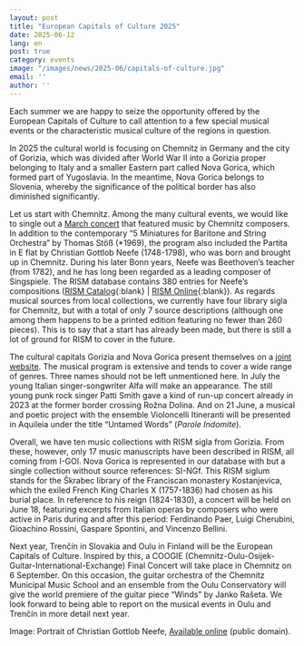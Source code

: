 ```yaml
---
layout: post
title: "European Capitals of Culture 2025"
date: 2025-06-12
lang: en
post: true
category: events
image: "/images/news/2025-06/capitals-of-culture.jpg"
email: ''
author: ''
---
```


Each summer we are happy to seize the opportunity offered by the European Capitals of Culture to call attention to a few special musical events or the characteristic musical culture of the regions in question.

In 2025 the cultural world is focusing on Chemnitz in Germany and the city of Gorizia, which was divided after World War II into a Gorizia proper belonging to Italy and a smaller Eastern part called Nova Gorica, which formed part of Yugoslavia. In the meantime, Nova Gorica belongs to Slovenia, whereby the significance of the political border has also diminished significantly.

Let us start with Chemnitz. Among the many cultural events, we would like to single out a [March concert](https://chemnitz2025.de/en/chemnitz-composers-in-concert/) that featured music by Chemnitz composers. In addition to the contemporary “5 Miniatures for Baritone and String Orchestra” by Thomas Stöß (*1969), the program also included the Partita in E flat by Christian Gottlob Neefe (1748-1798), who was born and brought up in Chemnitz. During his later Bonn years, Neefe was Beethoven’s teacher (from 1782), and he has long been regarded as a leading composer of Singspiele. The RISM database contains 380 entries for Neefe’s compositions ([RISM Catalog](https://opac.rism.info/search?View=rism&author=neefe+christian+gottlob){:blank} \| [RISM Online](https://rism.online/people/91147/sources?mode=sources&fq=composer%3ANeefe%2C%20Christian%20Gottlob%20(1748-1798)&page=1&rows=20){:blank}). As regards musical sources from local collections, we currently have four library sigla for Chemnitz, but with a total of only 7 source descriptions (although one among them happens to be a printed edition featuring no fewer than 260 pieces). This is to say that a start has already been made, but there is still a lot of ground for RISM to cover in the future.

The cultural capitals Gorizia and Nova Gorica present themselves on a [joint website](https://www.go2025.eu/en). The musical program is extensive and tends to cover a wide range of genres. Three names should not be left unmentioned here. In July the young Italian singer-songwriter Alfa will make an appearance. The still young punk rock singer Patti Smith gave a kind of run-up concert already in 2023 at the former border crossing Rožna Dolina. And on 21 June, a musical and poetic project with the ensemble Violoncelli Itineranti will be presented in Aquileia under the title “Untamed Words” (_Parole Indomite_).

Overall, we have ten music collections with RISM sigla from Gorizia. From these, however, only 17 music manuscripts have been described in RISM, all coming from I-GOl. Nova Gorica is represented in our database with but a single collection without source references: SI-NGf. This RISM siglum stands for the Škrabec library of the Franciscan monastery Kostanjevica, which the exiled French King Charles X (1757-1836) had chosen as his burial place. In reference to his reign (1824-1830), a concert will be held on June 18, featuring excerpts from Italian operas by composers who were active in Paris during and after this period: Ferdinando Paer, Luigi Cherubini, Gioachino Rossini, Gaspare Spontini, and Vincenzo Bellini.

Next year, Trenčín in Slovakia and Oulu in Finland will be the European Capitals of Culture. Inspired by this, a COOGIE (Chemnitz-Oulu-Osijek-Guitar-International-Exchange) Final Concert will take place in Chemnitz on 6 September. On this occasion, the guitar orchestra of the Chemnitz Municipal Music School and an ensemble from the Oulu Conservatory will give the world premiere of the guitar piece “Winds” by Janko Rašeta. We look forward to being able to report on the musical events in Oulu and Trenčín in more detail next year.


Image: Portrait of Christian Gottlob Neefe, [Available online](https://commons.wikimedia.org/wiki/File:Christian_Gottlob_Neefe%27s_Portrait.jpg) (public domain).
